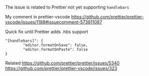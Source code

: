 The issue is related to Prettier not yet supporting `handlebars`

My comment in prettier-vscode https://github.com/prettier/prettier-vscode/issues/1188#issuecomment-573811087

Quick fix until Prettier adds .hbs support

```
"[handlebars]": {
        "editor.formatOnSave": false,
        "editor.formatOnPaste": false
}
```

Related
https://github.com/prettier/prettier/issues/5340
https://github.com/prettier/prettier-vscode/issues/323
